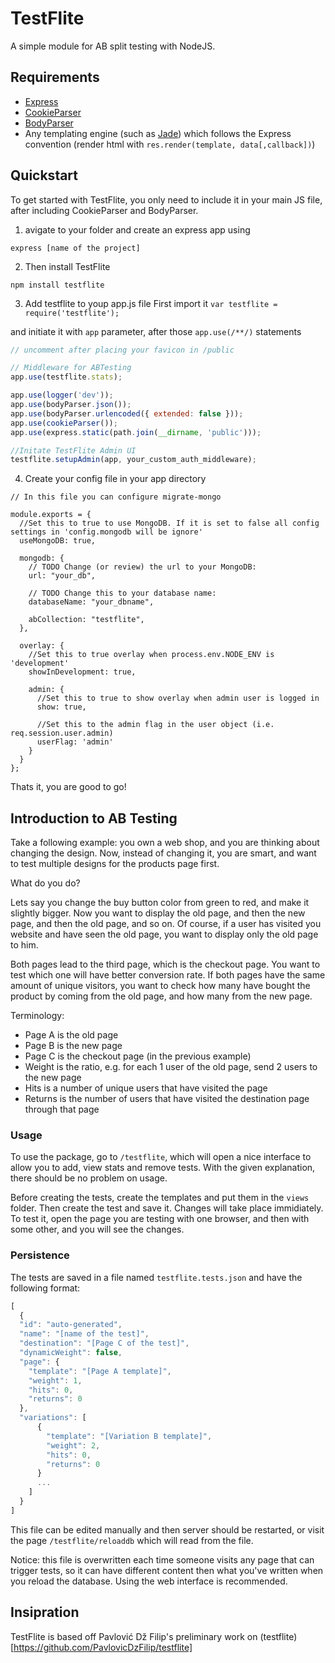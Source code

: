 # TestFlite

A simple module for AB split testing with NodeJS. 

## Requirements
 * [Express](expressjs.com)
 * [CookieParser](https://github.com/expressjs/cookie-parser)
 * [BodyParser](https://github.com/expressjs/body-parser)
 * Any templating engine (such as [Jade](jade-lang.com)) which follows the Express convention (render html with ```res.render(template, data[,callback])```)

## Quickstart
To get started with TestFlite, you only need to include it in your main JS file, after including CookieParser and BodyParser. 

1. avigate to your folder and create an express app using

```express [name of the project]```

2. Then install TestFlite

```npm install testflite```

3. Add testflite to youp app.js file 
First import it
```var testflite = require('testflite');```

and initiate it with ```app``` parameter, after those ```app.use(/**/)``` statements
```javascript
// uncomment after placing your favicon in /public

// Middleware for ABTesting
app.use(testflite.stats);

app.use(logger('dev'));
app.use(bodyParser.json());
app.use(bodyParser.urlencoded({ extended: false }));
app.use(cookieParser());
app.use(express.static(path.join(__dirname, 'public')));

//Initate TestFlite Admin UI
testflite.setupAdmin(app, your_custom_auth_middleware);
```

4. Create your config file in your app directory
```
// In this file you can configure migrate-mongo

module.exports = {
  //Set this to true to use MongoDB. If it is set to false all config settings in 'config.mongodb will be ignore'
  useMongoDB: true,

  mongodb: {
    // TODO Change (or review) the url to your MongoDB:
    url: "your_db",

    // TODO Change this to your database name:
    databaseName: "your_dbname",

    abCollection: "testflite",
  },

  overlay: {
    //Set this to true overlay when process.env.NODE_ENV is 'development'
    showInDevelopment: true,

    admin: {
      //Set this to true to show overlay when admin user is logged in
      show: true,

      //Set this to the admin flag in the user object (i.e. req.session.user.admin)
      userFlag: 'admin'
    }
  }
};
```

Thats it, you are good to go!

## Introduction to AB Testing

Take a following example: you own a web shop, and you are thinking about changing the design. Now, instead of changing it, you are smart, and want to test multiple designs for the products page first. 

What do you do?

Lets say you change the buy button color from green to red, and make it slightly bigger. Now you want to display the old page, and then the new page, and then the old page, and so on. Of course, if a user has visited you website and have seen the old page, you want to display only the old page to him. 

Both pages lead to the third page, which is the checkout page. You want to test which one will have better conversion rate. If both pages have the same amount of unique visitors, you want to check how many have bought the product by coming from the old page, and how many from the new page.

Terminology:
* Page A is the old page
* Page B is the new page
* Page C is the checkout page (in the previous example)
* Weight is the ratio, e.g. for each 1 user of the old page, send 2 users to the new page
* Hits is a number of unique users that have visited the page
* Returns is the number of users that have visited the destination page through that page

### Usage
To use the package, go to ```/testflite```, which will open a nice interface to allow you to add, view stats and remove tests. With the given explanation, there should be no problem on usage.

Before creating the tests, create the templates and put them in the ```views``` folder.
Then create the test and save it. Changes will take place immidiately. To test it, open the page you are testing with one browser, and then with some other, and you will see the changes.

### Persistence
The tests are saved in a file named ```testflite.tests.json``` and have the following format:

```javascript
[
  {
  "id": "auto-generated",
  "name": "[name of the test]",
  "destination": "[Page C of the test]",
  "dynamicWeight": false,
  "page": {
  	"template": "[Page A template]",
    "weight": 1,
    "hits": 0,
    "returns": 0
  },
  "variations": [
      {
        "template": "[Variation B template]",
        "weight": 2,
        "hits": 0,
        "returns": 0
      }
      ...
    ]
  }
]
```

This file can be edited manually and then server should be restarted, or visit the page ```/testflite/reloaddb``` which will read from the file. 

Notice: this file is overwritten each time someone visits any page that can trigger tests, so it can have different content then what you've written when you reload the database. Using the web interface is recommended.

## Insipration
TestFlite is based off Pavlović Dž Filip's preliminary work on (testflite)[https://github.com/PavlovicDzFilip/testflite]